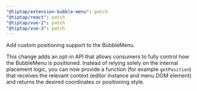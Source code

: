 ```yaml
---
"@tiptap/extension-bubble-menu": patch
"@tiptap/react": patch
"@tiptap/vue-2": patch
"@tiptap/vue-3": patch
---
```


Add custom positioning support to the BubbleMenu.

This change adds an opt-in API that allows consumers to fully control how the BubbleMenu is positioned. Instead of relying solely on the internal placement logic, you can now provide a function (for example `getPosition`) that receives the relevant context (editor instance and menu DOM element) and returns the desired coordinates or positioning style.
